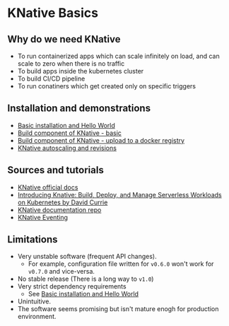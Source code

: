 # KNative Basics

## Why do we need KNative

  - To run containerized apps which can scale infinitely on load, and can scale to zero when there is no traffic
  - To build apps inside the kubernetes cluster
  - To build CI/CD pipeline
  - To run conatiners which get created only on specific triggers

## Installation and demonstrations

  - [Basic installation and Hello World](knative-hello-world.md)
  - [Build component of KNative - basic](build/build.md)
  - [Build component of KNative - upload to a docker registry](build-and-upload/build-and-upload.md)
  - [KNative autoscaling and revisions](knative-revisions/knative-revisions.md)

## Sources and tutorials

  - [KNative official docs](https://knative.dev/docs/)
  - [Introducing Knative: Build, Deploy, and Manage Serverless Workloads on Kubernetes by David Currie](https://www.youtube.com/watch?v=AIDKDLxiCdk)
  - [KNative documentation repo](https://github.com/knative/docs)
  - [KNative Eventing](https://www.youtube.com/watch?v=riq0x5xdfNg)

## Limitations

  - Very unstable software (frequent API changes).
    - For example, configuration file written for `v0.6.0` won't work for `v0.7.0` and vice-versa.
  - No stable release (There is a long way to `v1.0`)
  - Very strict dependency requirements
    - See [Basic installation and Hello World](knative-hello-world.md)
  - Unintuitive.
  - The software seems promising but isn't mature enogh for production environment.

